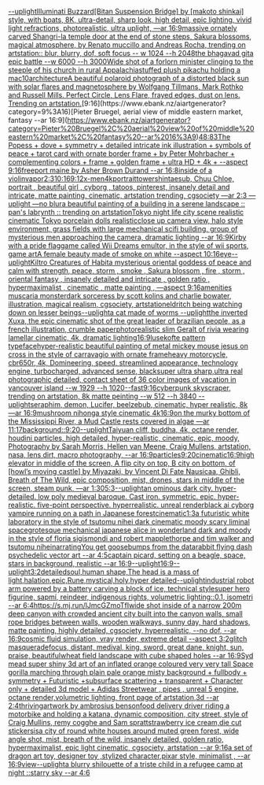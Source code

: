 [--uplight](https://www.ebank.nz/aiartgenerator?category=--uplight)[Illuminati Buzzard](https://www.ebank.nz/aiartgenerator?category=Illuminati%20Buzzard)[[Bitan Suspension Bridge] by [makoto shinkai] style, with boats, 8K, ultra-detail, sharp look, high detail, epic lighting, vivid light refractions, photorealistic, ultra uplight, —ar 16:9](https://www.ebank.nz/aiartgenerator?category=%5BBitan%20Suspension%20Bridge%5D%20by%20%5Bmakoto%20shinkai%5D%20style%2C%20with%20boats%2C%208K%2C%20ultra-detail%2C%20sharp%20look%2C%20high%20detail%2C%20epic%20lighting%2C%20vivid%20light%20refractions%2C%20photorealistic%2C%20ultra%20uplight%2C%20%E2%80%94ar%2016%3A9)[massive ornately carved Shangri-la temple door at the end of stone steps, Sakura blossoms, magical atmosphere, by Renato muccillo and Andreas Rocha, trending on artstation::   blur, blurry, dof, soft focus -- w 1024 --h 2048](https://www.ebank.nz/aiartgenerator?category=massive%20ornately%20carved%20Shangri-la%20temple%20door%20at%20the%20end%20of%20stone%20steps%2C%20Sakura%20blossoms%2C%20magical%20atmosphere%2C%20by%20Renato%20muccillo%20and%20Andreas%20Rocha%2C%20trending%20on%20artstation%3A%3A%20%20%20blur%2C%20blurry%2C%20dof%2C%20soft%20focus%20--%20w%201024%20--h%202048)[the bhagavad gita epic battle --w 6000 --h 3000](https://www.ebank.nz/aiartgenerator?category=the%20bhagavad%20gita%20epic%20battle%20--w%206000%20--h%203000)[Wide shot of a forlorn minister clinging to the steeple of his church in rural Appalachia](https://www.ebank.nz/aiartgenerator?category=Wide%20shot%20of%20a%20forlorn%20minister%20clinging%20to%20the%20steeple%20of%20his%20church%20in%20rural%20Appalachia)[stuffed plush pikachu holding a mac10](https://www.ebank.nz/aiartgenerator?category=stuffed%20plush%20pikachu%20holding%20a%20mac10)[architecture](https://www.ebank.nz/aiartgenerator?category=architecture)[A beautiful polaroid photograph of a distorted black sun with solar flares and magnetosphere by Wolfgang Tillmans, Mark Rothko and Russell Mills. Perfect Circle, Lens Flare, frayed edges, dust on lens. Trending on artstation.](https://www.ebank.nz/aiartgenerator?category=A%20beautiful%20polaroid%20photograph%20of%20a%20distorted%20black%20sun%20with%20solar%20flares%20and%20magnetosphere%20by%20Wolfgang%20Tillmans%2C%20Mark%20Rothko%20and%20Russell%20Mills.%20Perfect%20Circle%2C%20Lens%20Flare%2C%20frayed%20edges%2C%20dust%20on%20lens.%20Trending%20on%20artstation.)[9:16](https://www.ebank.nz/aiartgenerator?category=9%3A16)[Pieter Bruegel, aerial view of middle eastern market, fantasy --ar 16:9](https://www.ebank.nz/aiartgenerator?category=Pieter%20Bruegel%2C%20aerial%20view%20of%20middle%20eastern%20market%2C%20fantasy%20--ar%2016%3A9)[48:83](https://www.ebank.nz/aiartgenerator?category=48%3A83)[The Popess + dove + symmetry + detailed intricate ink illustration + symbols of peace + tarot card with ornate border frame + by Peter Mohrbacher + complementing colors + frame + golden frame + ultra HD + 4k + --aspect 9:16](https://www.ebank.nz/aiartgenerator?category=The%20Popess%20%2B%20dove%20%2B%20symmetry%20%2B%20detailed%20intricate%20ink%20illustration%20%2B%20symbols%20of%20peace%20%2B%20tarot%20card%20with%20ornate%20border%20frame%20%2B%20by%20Peter%20Mohrbacher%20%2B%20complementing%20colors%20%2B%20frame%20%2B%20golden%20frame%20%2B%20ultra%20HD%20%2B%204k%20%2B%20--aspect%209%3A16)[freeport maine by Asher Brown Durand --ar 16:8](https://www.ebank.nz/aiartgenerator?category=freeport%20maine%20by%20Asher%20Brown%20Durand%20--ar%2016%3A8)[inside of a violin](https://www.ebank.nz/aiartgenerator?category=inside%20of%20a%20violin)[vapor](https://www.ebank.nz/aiartgenerator?category=vapor)[2:3](https://www.ebank.nz/aiartgenerator?category=2%3A3)[10:16](https://www.ebank.nz/aiartgenerator?category=10%3A16)[9:12](https://www.ebank.nz/aiartgenerator?category=9%3A12)[x-men](https://www.ebank.nz/aiartgenerator?category=x-men)[4k](https://www.ebank.nz/aiartgenerator?category=4k)[portrait](https://www.ebank.nz/aiartgenerator?category=portrait)[tower](https://www.ebank.nz/aiartgenerator?category=tower)[shintaesub, Chuu Chloe, portrait , beautiful girl , cyborg , tatoos, pinterest, insanely detail and intricate, matte painting, cinematic, artstation trending, cgsociety  —ar 2:3 —uplight —no blur](https://www.ebank.nz/aiartgenerator?category=shintaesub%2C%20Chuu%20Chloe%2C%20portrait%20%2C%20beautiful%20girl%20%2C%20cyborg%20%2C%20tatoos%2C%20pinterest%2C%20insanely%20detail%20and%20intricate%2C%20matte%20painting%2C%20cinematic%2C%20artstation%20trending%2C%20cgsociety%20%20%E2%80%94ar%202%3A3%20%E2%80%94uplight%20%E2%80%94no%20blur)[a beautiful painting of a building in a serene landscape :: pan's labrynth :: trending on artstation](https://www.ebank.nz/aiartgenerator?category=a%20beautiful%20painting%20of%20a%20building%20in%20a%20serene%20landscape%20%3A%3A%20pan%27s%20labrynth%20%3A%3A%20trending%20on%20artstation)[Tokyo night life city scene realistic cinematic Tokyo  porcelain dolls realistic](https://www.ebank.nz/aiartgenerator?category=Tokyo%20night%20life%20city%20scene%20realistic%20cinematic%20Tokyo%20%20porcelain%20dolls%20realistic)[close up camera view, halo style environment, grass fields with large mechanical scifi building, group of mysterious men approaching the camera, dramatic lighting --ar 16:9](https://www.ebank.nz/aiartgenerator?category=close%20up%20camera%20view%2C%20halo%20style%20environment%2C%20grass%20fields%20with%20large%20mechanical%20scifi%20building%2C%20group%20of%20mysterious%20men%20approaching%20the%20camera%2C%20dramatic%20lighting%20--ar%2016%3A9)[Kirby with a pride flag](https://www.ebank.nz/aiartgenerator?category=Kirby%20with%20a%20pride%20flag)[game called Wii Dreams emultor, in the style of wii sports, game art](https://www.ebank.nz/aiartgenerator?category=game%20called%20Wii%20Dreams%20emultor%2C%20in%20the%20style%20of%20wii%20sports%2C%20game%20art)[A female beauty made of smoke on white --aspect 10:16](https://www.ebank.nz/aiartgenerator?category=A%20female%20beauty%20made%20of%20smoke%20on%20white%20--aspect%2010%3A16)[eye](https://www.ebank.nz/aiartgenerator?category=eye)[--uplight](https://www.ebank.nz/aiartgenerator?category=--uplight)[Kiltro Creatures of Habit](https://www.ebank.nz/aiartgenerator?category=Kiltro%20Creatures%20of%20Habit)[a mysterious oriental goddess of peace and calm with strength, peace, storm , smoke , Sakura blossom , fire , storm ,  oriental fantasy ,  insanely detailed and intricate , golden ratio , hypermaximalist , cinematic , matte painting , —aspect 9:16](https://www.ebank.nz/aiartgenerator?category=a%20mysterious%20oriental%20goddess%20of%20peace%20and%20calm%20with%20strength%2C%20peace%2C%20storm%20%2C%20smoke%20%2C%20Sakura%20blossom%20%2C%20fire%20%2C%20storm%20%2C%20%20oriental%20fantasy%20%2C%20%20insanely%20detailed%20and%20intricate%20%2C%20golden%20ratio%20%2C%20hypermaximalist%20%2C%20cinematic%20%2C%20matte%20painting%20%2C%20%E2%80%94aspect%209%3A16)[amenities muscaria monster](https://www.ebank.nz/aiartgenerator?category=amenities%20muscaria%20monster)[dark sorceress by scott kolins and charlie bowater, illustration, magical realism, cgsociety, artstation](https://www.ebank.nz/aiartgenerator?category=dark%20sorceress%20by%20scott%20kolins%20and%20charlie%20bowater%2C%20illustration%2C%20magical%20realism%2C%20cgsociety%2C%20artstation)[eldritch being watching down on lesser beings](https://www.ebank.nz/aiartgenerator?category=eldritch%20being%20watching%20down%20on%20lesser%20beings)[--uplight](https://www.ebank.nz/aiartgenerator?category=--uplight)[a cat made of worms --uplight](https://www.ebank.nz/aiartgenerator?category=a%20cat%20made%20of%20worms%20--uplight)[the inverted Xuxa, the epic cinematic shot of the great leader of brazilian people, as a french illustration, crumble paper](https://www.ebank.nz/aiartgenerator?category=the%20inverted%20Xuxa%2C%20the%20epic%20cinematic%20shot%20of%20the%20great%20leader%20of%20brazilian%20people%2C%20as%20a%20french%20illustration%2C%20crumble%20paper)[photorealistic slim Geralt of rivia wearing lamellar cinematic, 4k, dramatic lighting](https://www.ebank.nz/aiartgenerator?category=photorealistic%20slim%20Geralt%20of%20rivia%20wearing%20lamellar%20cinematic%2C%204k%2C%20dramatic%20lighting)[16:9](https://www.ebank.nz/aiartgenerator?category=16%3A9)[lusekofte pattern typeface](https://www.ebank.nz/aiartgenerator?category=lusekofte%20pattern%20typeface)[hyper-realistic beautiful painting of metal mickey mouse jesus on cross in the style of carravagio with ornate frame](https://www.ebank.nz/aiartgenerator?category=hyper-realistic%20beautiful%20painting%20of%20metal%20mickey%20mouse%20jesus%20on%20cross%20in%20the%20style%20of%20carravagio%20with%20ornate%20frame)[heavy motorcycle, cbr650r, 4k, Domineering, speed, streamlined appearance, technology engine, turbocharged, advanced sense, black](https://www.ebank.nz/aiartgenerator?category=heavy%20motorcycle%2C%20cbr650r%2C%204k%2C%20Domineering%2C%20speed%2C%20streamlined%20appearance%2C%20technology%20engine%2C%20turbocharged%2C%20advanced%20sense%2C%20black)[super ultra sharp,ultra real photographic detailed, contact sheet of 36 color images of vacation in vancouver island  --w 1929 --h 1020](https://www.ebank.nz/aiartgenerator?category=super%20ultra%20sharp%2Cultra%20real%20photographic%20detailed%2C%20contact%20sheet%20of%2036%20color%20images%20of%20vacation%20in%20vancouver%20island%20%20--w%201929%20--h%201020)[--fast](https://www.ebank.nz/aiartgenerator?category=--fast)[9:16](https://www.ebank.nz/aiartgenerator?category=9%3A16)[cyberpunk skyscraper, trending on artstation, 8k matte peinting --w 512 --h 3840 --uplight](https://www.ebank.nz/aiartgenerator?category=cyberpunk%20skyscraper%2C%20trending%20on%20artstation%2C%208k%20matte%20peinting%20--w%20512%20--h%203840%20--uplight)[seraphim, demon, Lucifer, beelzebub, cinematic, hyper realistic, 8k —ar 16:9](https://www.ebank.nz/aiartgenerator?category=seraphim%2C%20demon%2C%20Lucifer%2C%20beelzebub%2C%20cinematic%2C%20hyper%20realistic%2C%208k%20%E2%80%94ar%2016%3A9)[mushroom nihonga style cinematic  4k](https://www.ebank.nz/aiartgenerator?category=mushroom%20nihonga%20style%20cinematic%20%204k)[16:9](https://www.ebank.nz/aiartgenerator?category=16%3A9)[on the murky bottom of the Mississippi River, a Mud Castle rests covered in algae —ar 11:17](https://www.ebank.nz/aiartgenerator?category=on%20the%20murky%20bottom%20of%20the%20Mississippi%20River%2C%20a%20Mud%20Castle%20rests%20covered%20in%20algae%20%E2%80%94ar%2011%3A17)[background::](https://www.ebank.nz/aiartgenerator?category=background%3A%3A)[9:20](https://www.ebank.nz/aiartgenerator?category=9%3A20)[--uplight](https://www.ebank.nz/aiartgenerator?category=--uplight)[Taiyuan cliff, buddha, 4k, octane render, houdini particles, high detailed, hyper-realistic, cinematic, epic, moody, Photography by Sarah Morris, Hellen van Meene, Craig Mullens, artstation, nasa, lens dirt, macro photography, --ar 16:9](https://www.ebank.nz/aiartgenerator?category=Taiyuan%20cliff%2C%20buddha%2C%204k%2C%20octane%20render%2C%20houdini%20particles%2C%20high%20detailed%2C%20hyper-realistic%2C%20cinematic%2C%20epic%2C%20moody%2C%20Photography%20by%20Sarah%20Morris%2C%20Hellen%20van%20Meene%2C%20Craig%20Mullens%2C%20artstation%2C%20nasa%2C%20lens%20dirt%2C%20macro%20photography%2C%20--ar%2016%3A9)[particles](https://www.ebank.nz/aiartgenerator?category=particles)[9:20](https://www.ebank.nz/aiartgenerator?category=9%3A20)[cinematic](https://www.ebank.nz/aiartgenerator?category=cinematic)[16:9](https://www.ebank.nz/aiartgenerator?category=16%3A9)[high elevator in middle of the screen, A flip city on top, B city on bottom, of [howl’s moving castle] by Miyazaki, by Vincent Di Fate Nausicaa, Ghibli, Breath of The Wild, epic composition, mist, drones, stars in middle of the screen, steam punk, —ar 1:30](https://www.ebank.nz/aiartgenerator?category=high%20elevator%20in%20middle%20of%20the%20screen%2C%20A%20flip%20city%20on%20top%2C%20B%20city%20on%20bottom%2C%20of%20%5Bhowl%E2%80%99s%20moving%20castle%5D%20by%20Miyazaki%2C%20by%20Vincent%20Di%20Fate%20Nausicaa%2C%20Ghibli%2C%20Breath%20of%20The%20Wild%2C%20epic%20composition%2C%20mist%2C%20drones%2C%20stars%20in%20middle%20of%20the%20screen%2C%20steam%20punk%2C%20%E2%80%94ar%201%3A30)[5:3](https://www.ebank.nz/aiartgenerator?category=5%3A3)[--uplight](https://www.ebank.nz/aiartgenerator?category=--uplight)[an ominous dark city. hyper-detailed. low poly medieval baroque. Cast iron. symmetric. epic. hyper-realistic. five-point perspective. hyperrealistic. unreal render](https://www.ebank.nz/aiartgenerator?category=an%20ominous%20dark%20city.%20hyper-detailed.%20low%20poly%20medieval%20baroque.%20Cast%20iron.%20symmetric.%20epic.%20hyper-realistic.%20five-point%20perspective.%20hyperrealistic.%20unreal%20render)[black ai cyborg vampire running on a path  in Japanese forest](https://www.ebank.nz/aiartgenerator?category=black%20ai%20cyborg%20vampire%20running%20on%20a%20path%20%20in%20Japanese%20forest)[cinematic](https://www.ebank.nz/aiartgenerator?category=cinematic)[1:3](https://www.ebank.nz/aiartgenerator?category=1%3A3)[a futuristic white laboratory in the style of tsutomu nihei dark cinematic moody scary liminal space](https://www.ebank.nz/aiartgenerator?category=a%20futuristic%20white%20laboratory%20in%20the%20style%20of%20tsutomu%20nihei%20dark%20cinematic%20moody%20scary%20liminal%20space)[grotesque mechanical japanese alice in wonderland dark and moody in the style of floria sigismondi and robert mapplethorpe and tim walker and tsutomu nihei](https://www.ebank.nz/aiartgenerator?category=grotesque%20mechanical%20japanese%20alice%20in%20wonderland%20dark%20and%20moody%20in%20the%20style%20of%20floria%20sigismondi%20and%20robert%20mapplethorpe%20and%20tim%20walker%20and%20tsutomu%20nihei)[narrating](https://www.ebank.nz/aiartgenerator?category=narrating)[You get goosebumps from the data](https://www.ebank.nz/aiartgenerator?category=You%20get%20goosebumps%20from%20the%20data)[rabbit flying dash psychedelic vector art --ar 4:5](https://www.ebank.nz/aiartgenerator?category=rabbit%20flying%20dash%20psychedelic%20vector%20art%20--ar%204%3A5)[captain picard, setting on a beagle, space, stars in background, realistic --ar 16:9](https://www.ebank.nz/aiartgenerator?category=captain%20picard%2C%20setting%20on%20a%20beagle%2C%20space%2C%20stars%20in%20background%2C%20realistic%20--ar%2016%3A9)[--uplight](https://www.ebank.nz/aiartgenerator?category=--uplight)[16:9](https://www.ebank.nz/aiartgenerator?category=16%3A9)[--uplight](https://www.ebank.nz/aiartgenerator?category=--uplight)[3:2](https://www.ebank.nz/aiartgenerator?category=3%3A2)[detailed](https://www.ebank.nz/aiartgenerator?category=detailed)[soul,human shape,The head is a mass of light,halation,epic,Rune,mystical,holy,hyper detailed](https://www.ebank.nz/aiartgenerator?category=soul%2Chuman%20shape%2CThe%20head%20is%20a%20mass%20of%20light%2Chalation%2Cepic%2CRune%2Cmystical%2Choly%2Chyper%20detailed)[--uplight](https://www.ebank.nz/aiartgenerator?category=--uplight)[industrial robot arm powered by a battery carving a block of ice, technical style](https://www.ebank.nz/aiartgenerator?category=industrial%20robot%20arm%20powered%20by%20a%20battery%20carving%20a%20block%20of%20ice%2C%20technical%20style)[super hero figurine, sapmí, reindeer, indigenous rights, volumetric lighting::0.1, isometri --ar 6:4](https://www.ebank.nz/aiartgenerator?category=super%20hero%20figurine%2C%20sapm%C3%AD%2C%20reindeer%2C%20indigenous%20rights%2C%20volumetric%20lighting%3A%3A0.1%2C%20isometri%20--ar%206%3A4)[<https://s.mj.run/lJmcGZmoTfI>](https://www.ebank.nz/aiartgenerator?category=%3Chttps%3A//s.mj.run/lJmcGZmoTfI%3E)[wide shot inside of a narrow 200m deep canyon with crowded ancient city built into the canyon walls, small rope bridges between walls, wooden walkways, sunny day, hard shadows, matte painting, highly detailed, cgsociety, hyperrealistic, --no dof, --ar 16:9](https://www.ebank.nz/aiartgenerator?category=wide%20shot%20inside%20of%20a%20narrow%20200m%20deep%20canyon%20with%20crowded%20ancient%20city%20built%20into%20the%20canyon%20walls%2C%20small%20rope%20bridges%20between%20walls%2C%20wooden%20walkways%2C%20sunny%20day%2C%20hard%20shadows%2C%20matte%20painting%2C%20highly%20detailed%2C%20cgsociety%2C%20hyperrealistic%2C%20--no%20dof%2C%20--ar%2016%3A9)[cosmic fluid simulation, vray render, extreme detail --aspect 3:2](https://www.ebank.nz/aiartgenerator?category=cosmic%20fluid%20simulation%2C%20vray%20render%2C%20extreme%20detail%20--aspect%203%3A2)[glitch masquerade](https://www.ebank.nz/aiartgenerator?category=glitch%20masquerade)[focus, distant, medival, king, sword, great dane, knight, sun, praise, beautiful](https://www.ebank.nz/aiartgenerator?category=focus%2C%20distant%2C%20medival%2C%20king%2C%20sword%2C%20great%20dane%2C%20knight%2C%20sun%2C%20praise%2C%20beautiful)[wheat field landscape with cube shaped holes --ar 16:9](https://www.ebank.nz/aiartgenerator?category=wheat%20field%20landscape%20with%20cube%20shaped%20holes%20--ar%2016%3A9)[Syd mead super shiny 3d art of an inflated orange coloured very very tall Space gorilla marching through plain pale orange misty background + fullbody + symmetry + Futuristic +subsurface scattering + transparent + Character only + detailed 3d model + Adidas Streetwear , pipes , unreal 5 engine, octane render,volumetric lighting, front page of artstation,3d --ar 2:4](https://www.ebank.nz/aiartgenerator?category=Syd%20mead%20super%20shiny%203d%20art%20of%20an%20inflated%20orange%20coloured%20very%20very%20tall%20Space%20gorilla%20marching%20through%20plain%20pale%20orange%20misty%20background%20%2B%20fullbody%20%2B%20symmetry%20%2B%20Futuristic%20%2Bsubsurface%20scattering%20%2B%20transparent%20%2B%20Character%20only%20%2B%20detailed%203d%20model%20%2B%20Adidas%20Streetwear%20%2C%20pipes%20%2C%20unreal%205%20engine%2C%20octane%20render%2Cvolumetric%20lighting%2C%20front%20page%20of%20artstation%2C3d%20--ar%202%3A4)[thriving](https://www.ebank.nz/aiartgenerator?category=thriving)[artwork by ambrosius benson](https://www.ebank.nz/aiartgenerator?category=artwork%20by%20ambrosius%20benson)[food delivery driver riding a motorbike and holding a katana, dynamic composition, city street, style of Craig Mullins, remy cogghe and Sam spratt](https://www.ebank.nz/aiartgenerator?category=food%20delivery%20driver%20riding%20a%20motorbike%20and%20holding%20a%20katana%2C%20dynamic%20composition%2C%20city%20street%2C%20style%20of%20Craig%20Mullins%2C%20remy%20cogghe%20and%20Sam%20spratt)[strawberry ice cream,die cut stickers](https://www.ebank.nz/aiartgenerator?category=strawberry%20ice%20cream%2Cdie%20cut%20stickers)[is](https://www.ebank.nz/aiartgenerator?category=is)[a city of round white houses around muted green forest, wide angle shot, mist, breath of the wild,  insanely detailed, golden ratio, hypermaximalist, epic light cinematic, cgsociety, artstation --ar 9:16](https://www.ebank.nz/aiartgenerator?category=a%20city%20of%20round%20white%20houses%20around%20muted%20green%20forest%2C%20wide%20angle%20shot%2C%20mist%2C%20breath%20of%20the%20wild%2C%20%20insanely%20detailed%2C%20golden%20ratio%2C%20hypermaximalist%2C%20epic%20light%20cinematic%2C%20cgsociety%2C%20artstation%20--ar%209%3A16)[a set of dragon art toy, designer toy ,stylized character,pixar style, minimalist , --ar 16:9](https://www.ebank.nz/aiartgenerator?category=a%20set%20of%20dragon%20art%20toy%2C%20designer%20toy%20%2Cstylized%20character%2Cpixar%20style%2C%20minimalist%20%2C%20--ar%2016%3A9)[view](https://www.ebank.nz/aiartgenerator?category=view)[--uplight](https://www.ebank.nz/aiartgenerator?category=--uplight)[a blurry shilouette of a triste child in a refugee camp at night ::starry sky --ar 4:6](https://www.ebank.nz/aiartgenerator?category=a%20blurry%20shilouette%20of%20a%20triste%20child%20in%20a%20refugee%20camp%20at%20night%20%3A%3Astarry%20sky%20--ar%204%3A6)